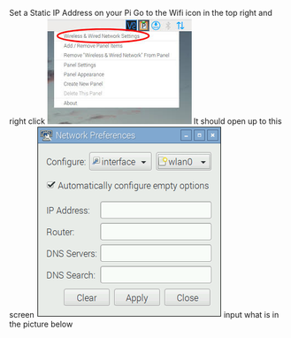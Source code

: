 Set a Static IP Address on your Pi
Go to the Wifi icon in the top right and right click
![Alt text](wifiicon.png)
It should open up to this screen
![Alt text](ip.png)
input what is in the picture below
